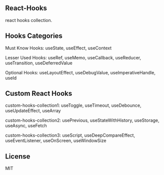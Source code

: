 ## React-Hooks

react hooks collection.


## Hooks Categories

Must Know Hooks: useState, useEffect, useContext

Lesser Used Hooks: useRef, useMemo, useCallback, useReducer, useTransition, useDeferredValue

Optional Hooks: useLayoutEffect, useDebugValue, useImperativeHandle, useId


## Custom React Hooks

custom-hooks-collection1: useToggle, useTimeout, useDebounce, useUpdateEffect, useArray

custom-hooks-collection2: usePrevious, useStateWithHistory, useStorage, useAsync, useFetch

custom-hooks-collection3: useScript, useDeepCompareEffect, useEventListener, useOnScreen, useWindowSize


## License
MIT